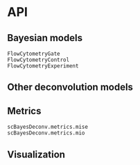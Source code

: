 # API

## Bayesian models

```@docs
FlowCytometryGate
FlowCytometryControl
FlowCytometryExperiment
```

## Other deconvolution models

## Metrics

```@docs
scBayesDeconv.metrics.mise
scBayesDeconv.metrics.mio
```

## Visualization

